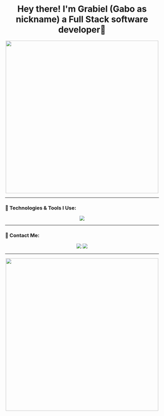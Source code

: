 <h1 align="center">Hey there! I'm Grabiel (Gabo as nickname) a Full Stack software developer👋</h1>

<p align="center">
  <img src="https://media.giphy.com/media/qgQUggAC3Pfv687qPC/giphy.gif" width="500"/>
</p>

---

### 🚀 Technologies & Tools I Use:

<p align="center">
  <img src="https://skillicons.dev/icons?i=js,ts,html,css,react,nestjs,postgres,mongodb,docker,vscode" />
</p>

---

### 📩 Contact Me:

<p align="center">
  <a href="[https://www.linkedin.com/in/yourprofile](https://www.linkedin.com/in/grabiel-ramirez-290b5725b/)"><img src="https://img.shields.io/badge/LinkedIn-blue?style=for-the-badge&logo=linkedin" /></a>
  <a href="mailto:gaboramirezdev@gmail.com"><img src="https://img.shields.io/badge/Email-red?style=for-the-badge&logo=gmail" /></a>
</p>

---

<p align="center">
  <img src="https://media.giphy.com/media/LMcB8XospGZO8UQq87/giphy.gif" width="500"/>
</p>
